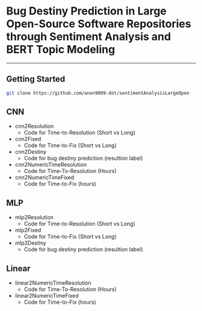 # Bug Destiny Prediction in Large Open-Source Software Repositories through Sentiment Analysis and BERT Topic Modeling
------------
## Getting Started
```bash
git clone https://github.com/anon9009-dot/sentimentAnalysisLargeOpen
```
## CNN
- cnn2Resolution
  - Code for Time-to-Resolution (Short vs Long)
- cnn2Fixed
  - Code for Time-to-Fix (Short vs Long)
- cnn2Destiny
  - Code for bug destiny prediction (resultion label)
- cnn2NumericTimeResolution
  - Code for Time-To-Resolution (Hours)
- cnn2NumericTimeFixed
  - Code for Time-to-Fix (hours)
## MLP
- mlp2Resolution
    - Code for Time-to-Resolution (Short vs Long)
- mlp2Fixed
    - Code for Time-to-Fix (Short vs Long)
- mlp2Destiny
    - Code for bug destiny prediction (resultion label)
## Linear
- linear2NumericTimeResolution
    - Code for Time-To-Resolution (Hours)
- linear2NumericTimeFixed
    - Code for Time-to-Fix (hours)
